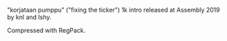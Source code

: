 "korjataan pumppu" ("fixing the ticker") 1k intro released at Assembly 2019 by knl and Ishy.

Compressed with RegPack.
